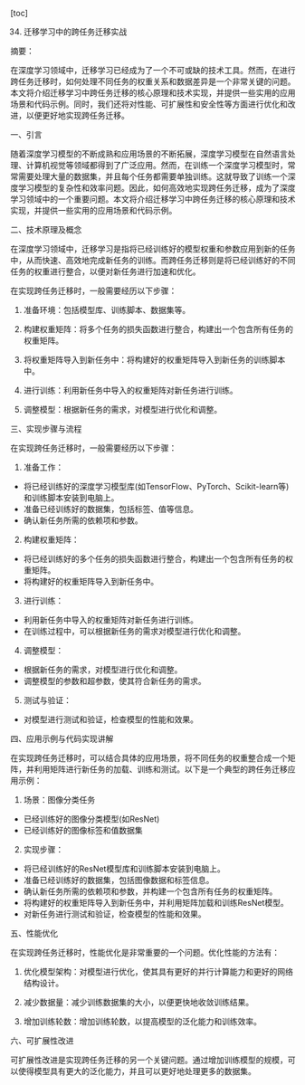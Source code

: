 
[toc]                    
                
                
34. 迁移学习中的跨任务迁移实战

摘要：

在深度学习领域中，迁移学习已经成为了一个不可或缺的技术工具。然而，在进行跨任务迁移时，如何处理不同任务的权重关系和数据差异是一个非常关键的问题。本文将介绍迁移学习中跨任务迁移的核心原理和技术实现，并提供一些实用的应用场景和代码示例。同时，我们还将对性能、可扩展性和安全性等方面进行优化和改进，以便更好地实现跨任务迁移。

一、引言

随着深度学习模型的不断成熟和应用场景的不断拓展，深度学习模型在自然语言处理、计算机视觉等领域都得到了广泛应用。然而，在训练一个深度学习模型时，常常需要处理大量的数据集，并且每个任务都需要单独训练。这就导致了训练一个深度学习模型的复杂性和效率问题。因此，如何高效地实现跨任务迁移，成为了深度学习领域中的一个重要问题。本文将介绍迁移学习中跨任务迁移的核心原理和技术实现，并提供一些实用的应用场景和代码示例。

二、技术原理及概念

在深度学习领域中，迁移学习是指将已经训练好的模型权重和参数应用到新的任务中，从而快速、高效地完成新任务的训练。而跨任务迁移则是将已经训练好的不同任务的权重进行整合，以便对新任务进行加速和优化。

在实现跨任务迁移时，一般需要经历以下步骤：

1. 准备环境：包括模型库、训练脚本、数据集等。

2. 构建权重矩阵：将多个任务的损失函数进行整合，构建出一个包含所有任务的权重矩阵。

3. 将权重矩阵导入到新任务中：将构建好的权重矩阵导入到新任务的训练脚本中。

4. 进行训练：利用新任务中导入的权重矩阵对新任务进行训练。

5. 调整模型：根据新任务的需求，对模型进行优化和调整。

三、实现步骤与流程

在实现跨任务迁移时，一般需要经历以下步骤：

1. 准备工作：

- 将已经训练好的深度学习模型库(如TensorFlow、PyTorch、Scikit-learn等)和训练脚本安装到电脑上。
- 准备已经训练好的数据集，包括标签、值等信息。
- 确认新任务所需的依赖项和参数。

2. 构建权重矩阵：

- 将已经训练好的多个任务的损失函数进行整合，构建出一个包含所有任务的权重矩阵。
- 将构建好的权重矩阵导入到新任务中。

3. 进行训练：

- 利用新任务中导入的权重矩阵对新任务进行训练。
- 在训练过程中，可以根据新任务的需求对模型进行优化和调整。

4. 调整模型：

- 根据新任务的需求，对模型进行优化和调整。
- 调整模型的参数和超参数，使其符合新任务的需求。

5. 测试与验证：

- 对模型进行测试和验证，检查模型的性能和效果。

四、应用示例与代码实现讲解

在实现跨任务迁移时，可以结合具体的应用场景，将不同任务的权重整合成一个矩阵，并利用矩阵进行新任务的加载、训练和测试。以下是一个典型的跨任务迁移应用示例：

1. 场景：图像分类任务

- 已经训练好的图像分类模型(如ResNet)
- 已经训练好的图像标签和值数据集

2. 实现步骤：

- 将已经训练好的ResNet模型库和训练脚本安装到电脑上。
- 准备已经训练好的数据集，包括图像数据和标签信息。
- 确认新任务所需的依赖项和参数，并构建一个包含所有任务的权重矩阵。
- 将构建好的权重矩阵导入到新任务中，并利用矩阵加载和训练ResNet模型。
- 对新任务进行测试和验证，检查模型的性能和效果。

五、性能优化

在实现跨任务迁移时，性能优化是非常重要的一个问题。优化性能的方法有：

1. 优化模型架构：对模型进行优化，使其具有更好的并行计算能力和更好的网络结构设计。

2. 减少数据量：减少训练数据集的大小，以便更快地收敛训练结果。

3. 增加训练轮数：增加训练轮数，以提高模型的泛化能力和训练效率。

六、可扩展性改进

可扩展性改进是实现跨任务迁移的另一个关键问题。通过增加训练模型的规模，可以使得模型具有更大的泛化能力，并且可以更好地处理更多的数据集。

